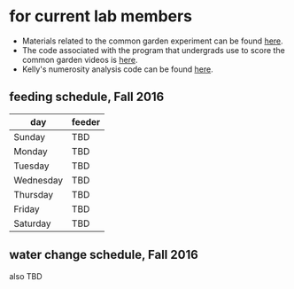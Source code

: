 # for current lab members

- Materials related to the common garden experiment can be found [here](https://drive.google.com/drive/folders/0By-mmmYFVU9PdXdnMXp4RWxTdUU).
- The code associated with the program that undergrads use to score the common garden videos is [here](https://github.com/lukereding/common_garden).
- Kelly's numerosity analysis code can be found [here](https://github.com/kjw2539/numerosityanalysis).

## feeding schedule, Fall 2016

| day | feeder |
| ---- | ---- |
| Sunday | TBD |
| Monday | TBD |
| Tuesday | TBD |
| Wednesday | TBD |
| Thursday | TBD |
| Friday | TBD |
| Saturday | TBD |


## water change schedule, Fall 2016

also TBD
